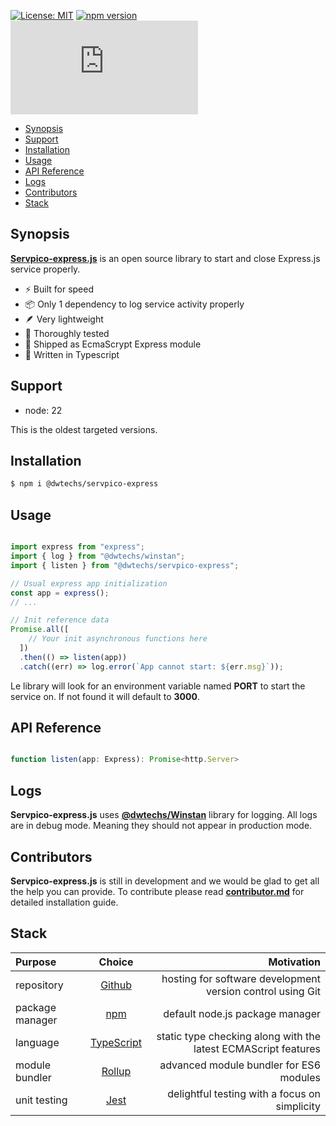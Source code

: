 
[![License: MIT](https://img.shields.io/npm/l/@dwtechs/passken-express.svg?color=brightgreen)](https://opensource.org/licenses/MIT)
[![npm version](https://badge.fury.io/js/%40dwtechs%2Fpassken-express.svg)](https://www.npmjs.com/package/@dwtechs/passken-express)
[![last version release date](https://img.shields.io/github/release-date/DWTechs/Passken-express.js)](https://www.npmjs.com/package/@dwtechs/passken-express)


- [Synopsis](#synopsis)
- [Support](#support)
- [Installation](#installation)
- [Usage](#usage)
- [API Reference](#api-reference)
- [Logs](#logs)
- [Contributors](#contributors)
- [Stack](#stack)


## Synopsis

**[Servpico-express.js](https://github.com/DWTechs/Servpico-express.js)** is an open source library to start and close Express.js service properly.

- ⚡ Built for speed
- 📦 Only 1 dependency to log service activity properly
- 🪶 Very lightweight
- 🧪 Thoroughly tested
- 🚚 Shipped as EcmaScrypt Express module
- 📝 Written in Typescript


## Support

- node: 22

This is the oldest targeted versions.  


## Installation

```bash
$ npm i @dwtechs/servpico-express
```


## Usage

```javascript

import express from "express";
import { log } from "@dwtechs/winstan";
import { listen } from "@dwtechs/servpico-express";

// Usual express app initialization
const app = express();
// ...

// Init reference data
Promise.all([
    // Your init asynchronous functions here
  ])
  .then(() => listen(app))
  .catch((err) => log.error(`App cannot start: ${err.msg}`));


```

Le library will look for an environment variable named **PORT** to start the service on.
If not found it will default to **3000**.


## API Reference

```javascript

function listen(app: Express): Promise<http.Server>

```


## Logs

**Servpico-express.js** uses **[@dwtechs/Winstan](https://www.npmjs.com/package/@dwtechs/winstan)** library for logging.
All logs are in debug mode. Meaning they should not appear in production mode.


## Contributors

**Servpico-express.js** is still in development and we would be glad to get all the help you can provide.
To contribute please read **[contributor.md](https://github.com/DWTechs/Servpico-express.js/blob/main/contributor.md)** for detailed installation guide.


## Stack

| Purpose         |                    Choice                    |                                                     Motivation |
| :-------------- | :------------------------------------------: | -------------------------------------------------------------: |
| repository      |        [Github](https://github.com/)         |     hosting for software development version control using Git |
| package manager |     [npm](https://www.npmjs.com/get-npm)     |                                default node.js package manager |
| language        | [TypeScript](https://www.typescriptlang.org) | static type checking along with the latest ECMAScript features |
| module bundler  |      [Rollup](https://rollupjs.org)          |                        advanced module bundler for ES6 modules |
| unit testing    |          [Jest](https://jestjs.io/)          |                  delightful testing with a focus on simplicity |
